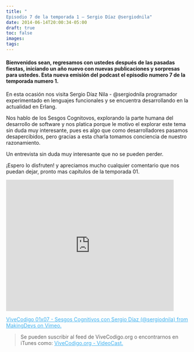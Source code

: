```yaml
---
title: "
Episodio 7 de la temporada 1 – Sergio Díaz @sergiodnila"
date: 2014-06-14T20:00:34-05:00
draft: true
toc: false
images:
tags:
---
```


<h4>Bienvenidos sean, regresamos con ustedes después de las  pasadas fiestas, iniciando un año nuevo con nuevas publicaciones y sorpresas para ustedes. Esta nueva emisión del podcast el episodio numero 7 de la temporada numero 1.</h4>

En esta ocasión nos visita Sergio Díaz Nila - @sergiodnila programador experimentado en lenguajes funcionales y se encuentra desarrollando en la actualidad en Erlang.

Nos hablo de los Sesgos Cognitovos, explorando la parte humana del desarrollo de software y nos platica porque le motivo el explorar este tema sin duda muy  interesante, pues es algo que como desarrolladores pasamos desapercibidos, pero gracias a esta charla tomamos conciencia de nuestro razonamiento.

Un entrevista sin duda muy interesante que no se pueden perder.

¡Espero lo disfruten! y apreciamos mucho cualquier comentario que nos puedan dejar, pronto mas capítulos de la temporada 01.

<iframe src="https://player.vimeo.com/video/84082319?h=7cc2b1d90d" width="460" height="360" frameborder="0"></iframe>

<a href="https://vimeo.com/" target="_blank" style="color:#3eb0ef;"> ViveCodigo 01x07 - Sesgos Cognitivos con Sergio Díaz (@sergiodnila) from MakingDevs on Vimeo. </a>

 >Se pueden suscribir al feed de ViveCodigo.org o encontrarnos en iTunes como: <a style="color:#3eb0ef;" href="https://podcasts.apple.com/ca/podcast/vivecodigo-org-videocast/id685052596" target="_blank"> ViveCodigo.org - VideoCast.</a>
